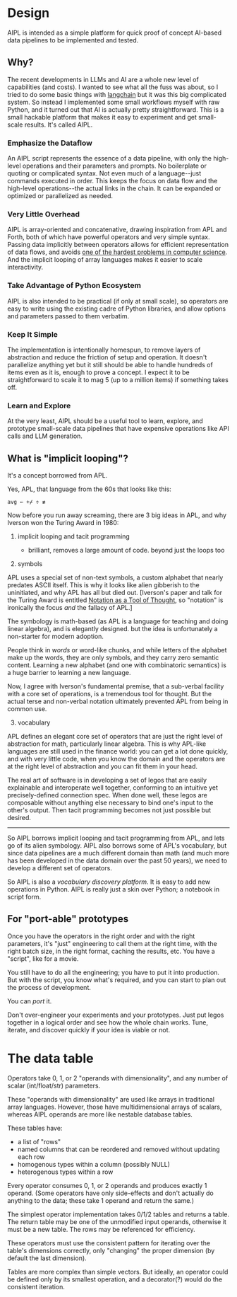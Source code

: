 
# Design

AIPL is intended as a simple platform for quick proof of concept AI-based data pipelines to be implemented and tested.

## Why?

The recent developments in LLMs and AI are a whole new level of capabilities (and costs).
I wanted to see what all the fuss was about, so I tried to do some basic things with [langchain](https://github.com/hwchase17/langchain) but it was this big complicated system.
So instead I implemented some small workflows myself with raw Python, and it turned out that AI is actually pretty straightforward.
This is a small hackable platform that makes it easy to experiment and get small-scale results.
It's called AIPL.

### Emphasize the Dataflow

An AIPL script represents the essence of a data pipeline, with only the high-level operations and their parameters and prompts.
No boilerplate or quoting or complicated syntax.
Not even much of a language--just commands executed in order.
This keeps the focus on data flow and the high-level operations--the actual links in the chain.
It can be expanded or optimized or parallelized as needed.

### Very Little Overhead

AIPL is array-oriented and concatenative, drawing inspiration from APL and Forth, both of which have powerful operators and very simple syntax.
Passing data implicitly between operators allows for efficient representation of data flows, and avoids [one of the hardest problems in computer science](https://www.namingthings.co/).
And the implicit looping of array languages makes it easier to scale interactivity.

### Take Advantage of Python Ecosystem

AIPL is also intended to be practical (if only at small scale), so operators are easy to write using the existing cadre of Python libraries, and allow options and parameters passed to them verbatim.

### Keep It Simple

The implementation is intentionally homespun, to remove layers of abstraction and reduce the friction of setup and operation.
It doesn't parallelize anything yet but it still should be able to handle hundreds of items even as it is, enough to prove a concept.
I expect it to be straightforward to scale it to mag 5 (up to a million items) if something takes off.

### Learn and Explore

At the very least, AIPL should be a useful tool to learn, explore, and prototype small-scale data pipelines that have expensive operations like API calls and LLM generation.

## What is "implicit looping"?

It's a concept borrowed from APL.

Yes, APL, that language from the 60s that looks like this:

```
avg ← +⌿ ÷ ≢
```

Now before you run away screaming, there are 3 big ideas in APL, and why Iverson won the Turing Award in 1980:

1. implicit looping and tacit programming

    - brilliant, removes a large amount of code.  beyond just the loops too

2. symbols

APL uses a special set of non-text symbols, a custom alphabet that nearly predates ASCII itself.
This is why it looks like alien gibberish to the uninitiated, and why APL has all but died out.
[Iverson's paper and talk for the Turing Award is entitled [Notation as a Tool of Thought](https://dl.acm.org/doi/pdf/10.1145/358896.358899), so "notation" is ironically the focus *and* the fallacy of APL.]

The symbology is math-based (as APL is a language for teaching and doing linear algebra), and is elegantly designed. but the idea is unfortunately a non-starter for modern adoption.

People think in *words* or word-like chunks, and while letters of the alphabet make up the words, they are only symbols, and they carry zero semantic content.
Learning a new alphabet (and one with combinatoric semantics) is a huge barrier to learning a new language.

Now, I agree with Iverson's fundamental premise, that a sub-verbal facility with a core set of operations, is a tremendous tool for thought.
But the actual terse and non-verbal notation ultimately prevented APL from being in common use.

3. vocabulary

APL defines an elegant core set of operators that are just the right level of abstraction for math, particularly linear algebra.
This is why APL-like languages are still used in the finance world: you can get a lot done quickly, and with very little code, when you know the domain and the operators are at the right level of abstraction and you can fit them in your head.

The real art of software is in developing a set of legos that are easily explainable and interoperate well together, conforming to an intuitive yet precisely-defined connection spec.
When done well, these legos are composable without anything else necessary to bind one's input to the other's output.  Then tacit programming becomes not just possible but desired.

---

So AIPL borrows implicit looping and tacit programming from APL, and lets go of its alien symbology.
AIPL also borrows some of APL's vocabulary, but since data pipelines are a much different domain than math (and much more has been developed in the data domain over the past 50 years), we need to develop a different set of operators.

So AIPL is also a *vocabulary discovery platform*.
It is easy to add new operations in Python.
AIPL is really just a skin over Python; a notebook in script form.

## For "port-able" prototypes

Once you have the operators in the right order and with the right parameters, it's "just" engineering to call them at the right time, with the right batch size, in the right format, caching the results, etc.
You have a "script", like for a movie.

You still have to do all the engineering; you have to put it into production.
But with the script, you know what's required, and you can start to plan out the process of development.

You can *port* it.

Don't over-engineer your experiments and your prototypes.
Just put legos together in a logical order and see how the whole chain works.
Tune, iterate, and discover quickly if your idea is viable or not.

# The data table

Operators take 0, 1, or 2 "operands with dimensionality", and any number of scalar (int/float/str) parameters.

These "operands with dimensionality" are used like arrays in traditional array languages.
However, those have multidimensional arrays of scalars, whereas AIPL operands are more like nestable database tables.

These tables have:

- a list of "rows"
- named columns that can be reordered and removed without updating each row
- homogenous types within a column (possibly NULL)
- heterogenous types within a row

Every operator consumes 0, 1, or 2 operands and produces exactly 1 operand.
(Some operators have only side-effects and don't actually do anything to the data; these take 1 operand and return the same.)

The simplest operator implementation takes 0/1/2 tables and returns a table.
The return table may be one of the unmodified input operands, otherwise it must be a new table.
The rows may be referenced for efficiency.

These operators must use the consistent pattern for iterating over the table's dimensions correctly, only "changing" the proper dimension (by default the last dimension).

Tables are more complex than simple vectors.
But ideally, an operator could be defined only by its smallest operation, and a decorator(?) would do the consistent iteration.

